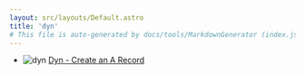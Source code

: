 ```yaml
---
layout: src/layouts/Default.astro
title: 'dyn'
# This file is auto-generated by docs/tools/MarkdownGenerator (index.js)
---
```


<ul>

<li>

![dyn](https://i.octopus.com/library/step-templates/dyn.png) [Dyn - Create an A Record](/dyn/dyn-create-an-a-record/)

</li>
        
</ul>
